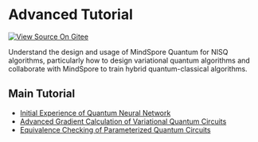 # Advanced Tutorial

[![View Source On Gitee](https://mindspore-website.obs.cn-north-4.myhuaweicloud.com/website-images/master/resource/_static/logo_source_en.svg)](https://gitee.com/mindspore/docs/blob/master/docs/mindquantum/docs/source_en/advanced/advanced.md)

Understand the design and usage of MindSpore Quantum for NISQ algorithms, particularly how to design variational quantum algorithms and collaborate with MindSpore to train hybrid quantum-classical algorithms.

## Main Tutorial

<ul>
  <li><a href="initial_experience_of_quantum_neural_network.html">Initial Experience of Quantum Neural Network</a></li>
  <li><a href="get_gradient_of_PQC_with_mindquantum.html">Advanced Gradient Calculation of Variational Quantum Circuits</a></li>
  <li><a href="equivalence_checking_of_PQC.html">Equivalence Checking of Parameterized Quantum Circuits</a></li>
</ul>

